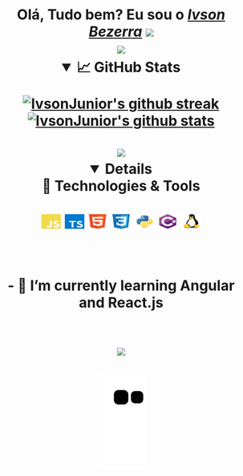 <h1 align="center">Olá, Tudo bem? Eu sou o <a href="https://www.linkedin.com/in/ivson-bezerra/)"><i>Ivson Bezerra</i></a> <img src="https://media.giphy.com/media/12oufCB0MyZ1Go/giphy.gif" width="50"</h1>
<div align="center">
<!--   <a href="https://github.com/DenverCoder1/readme-typing-svg"> -->
    <img src="https://readme-typing-svg.herokuapp.com?color=2ea6eb&width=380&height=45&lines=Olá+Bem-vindo+ao+meu+Perfil;Espero+que+goste!!!&center=true"></a>
  </div>
  
  <details open="">
  <summary><b>📈 GitHub Stats</b></summary>
  
   [![IvsonJunior's github streak](https://github-readme-streak-stats.herokuapp.com/?user=IvsonJunior&theme=blue-green)](https://github.com/IvsonJunior/github-readme-streak-stats&)
   [![IvsonJunior's github stats](https://github-readme-stats.vercel.app/api?username=IvsonJunior&theme=blue-green)](https://github.com/IvsonJunior/github-readme-stats)

       
<a>
    <img src="https://wakatime.com/share/@01dd495a-5610-4645-8d11-fa4ef4e0ccbe/de02d778-b777-4869-89fe-fc0d88cdee75.svg" height="400"/>
  
   


  
</details>

<details open=""><summary><b>🔧 Technologies & Tools</summary><b>
     <div style="display: inline_block"><br>
  <img align="center" alt="IvsonJunior-Js" height="30" width="40" src="https://raw.githubusercontent.com/devicons/devicon/master/icons/javascript/javascript-plain.svg">
  <img align="center" alt="IvsonJunior-Ts" height="30" width="40" src="https://raw.githubusercontent.com/devicons/devicon/master/icons/typescript/typescript-plain.svg">
  <img align="center" alt="IvsonJunior" height="30" width="40" src="https://raw.githubusercontent.com/devicons/devicon/master/icons/html5/html5-original.svg">
  <img align="center" alt="IvsonJunior-CSS" height="30" width="40" src="https://raw.githubusercontent.com/devicons/devicon/master/icons/css3/css3-original.svg">
  <img align="center" alt="IvsonJunior-Python" height="30" width="40" src="https://raw.githubusercontent.com/devicons/devicon/master/icons/python/python-original.svg">
  <img align="center" alt="IvsonJunior-Csharp" height="30" width="40" src="https://raw.githubusercontent.com/devicons/devicon/master/icons/csharp/csharp-original.svg">
  <img align="center" alt="linux" height="30" width="40" src="https://raw.githubusercontent.com/devicons/devicon/master/icons/linux/linux-original.svg">
  
</div><br>
    
 
     
<br>- 🌱 I’m currently learning Angular and React.js  
    </br>
  <p>  
    </p>
  <div>
    <a href="https://www.linkedin.com/in/ivson-bezerra/" target="_blank"><img src="https://img.shields.io/badge/-LinkedIn-%230077B5?style=for-the-badge&logo=linkedin&logoColor=white" target="_blank"></a> 
    
    
  </div>  
</details>
  
    
 
  
  ![Snake animation](https://github.com/IvsonJunior/IvsonJunior/blob/output/github-contribution-grid-snake.svg)

